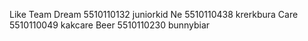Like Team 
Dream 5510110132 juniorkid 
Ne 5510110438 krerkbura 
Care 5510110049 kakcare 
Beer 5510110230 bunnybiar 